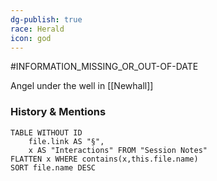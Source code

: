 ```yaml
---
dg-publish: true
race: Herald
icon: god
---
```

#INFORMATION_MISSING_OR_OUT-OF-DATE 

Angel under the well in [[Newhall]]

### History & Mentions
```dataview
TABLE WITHOUT ID
	file.link AS "§", 
	x AS "Interactions" FROM "Session Notes"
FLATTEN x WHERE contains(x,this.file.name) 
SORT file.name DESC
```